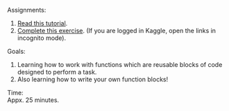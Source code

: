 Assignments:  
1. [Read this tutorial].  
2. [Complete this exercise]. (If you are logged in Kaggle, open the links in incognito mode).   

[Read this tutorial]: https://www.kaggle.com/colinmorris/functions-and-getting-help?utm_medium=email&utm_source=gamma&utm_campaign=thirty-days-of-ml&utm_content=day-3

[Complete this exercise]: https://www.kaggle.com/scratchpad/notebook6113a75043/edit

Goals:  
1. Learning how to work with functions which are reusable blocks of code designed to perform a task. 
2. Also learning how to write your own function blocks!

Time:  
Appx. 25 minutes.  